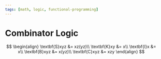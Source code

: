 ```yaml
---
tags: [math, logic, functional-programming]
---
```


# Combinator Logic

$$
\begin{align}
\textbf{S}xyz &= xz(yz)\\
\textbf{K}xy &= x\\
\textbf{I}x &= x\\
\textbf{B}xyz &= x(yz)\\
\textbf{C}xyz &= xzy
\end{align}
$$
